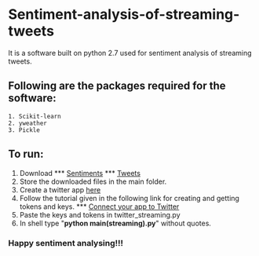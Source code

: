 # Sentiment-analysis-of-streaming-tweets
It is a software built on python 2.7 used for sentiment analysis of streaming tweets.

## Following are the packages required for the software:
```
1. Scikit-learn
2. yweather
3. Pickle
```

## To run:
1. Download 
      *** [Sentiments](https://drive.google.com/open?id=0B_fxbKBLK7RXbmxTYnM3dHV1ZGs) 
      *** [Tweets](https://drive.google.com/open?id=0B_fxbKBLK7RXcWJSYjRfS0dpTUk)
2. Store the downloaded files in the main folder.
3. Create a twitter app [here](https://apps.twitter.com)
4. Follow the tutorial given in the following link for creating and getting tokens and keys.
     *** [Connect your app to Twitter](https://auth0.com/docs/connections/social/twitter)
5. Paste the keys and tokens in twitter_streaming.py
6. In shell type "**python main(streaming).py**" without quotes.

### Happy sentiment analysing!!!
